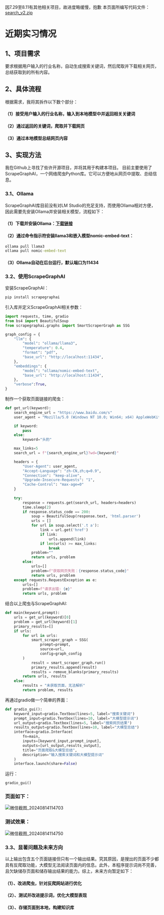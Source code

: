 因7.29至8.11有其他相关项目，故进度略缓慢，抱歉
本页面所编写代码文件：[search_v2.zip](https://github.com/user-attachments/files/16608054/search_v2.zip)

# 近期实习情况
## 1、项目需求
要求根据用户输入的行业名称，自动生成搜索关键词，然后爬取并下载相关网页，总结获取到的所有内容。
## 2、具体流程
根据需求，我将其拆作以下数个部分：
#### （1）接受用户输入的行业名称，输入到本地模型中并返回相关关键词
#### （2）通过返回的关键词，爬取并下载网页
#### （3）通过本地模型总结网页内容
## 3、实现方法
我在Github上寻找了些许开源项目，并将其用于构建本项目。
目前主要使用了ScrapeGraphAI，一个网络爬虫Python库。它可以方便地从网页中提取、总结信息。
### 3.1、Ollama
ScrapeGraphAI库目前没有对LM Studio的充足支持，而使用Ollama相对方便，因此需要先安装Ollama并安装相关模型，流程如下：
#### （1）下载并安装Ollama：[下载链接](https://ollama.com/download/OllamaSetup.exe)
#### （2）通过命令指示符安装llama3和嵌入模型nomic-embed-text：
```cmd
ollama pull llama3
ollama pull nomic-embed-text
```
#### （3）Ollama自动在后台运行，默认端口为11434
### 3.2、使用ScrapeGraphAI
安装ScrapeGraphAI：
```cmd
pip install scrapegraphai
```
引入库并定义ScrapeGraphAI相关参数：
```python
import requests, time, gradio
from bs4 import BeautifulSoup
from scrapegraphai.graphs import SmartScraperGraph as SSG

graph_config = {
    "llm": {
        "model": "ollama/llama3",
        "temperature": 0.4,
        "format": "pdf",
        "base_url": "http://localhost:11434",
    },
    "embeddings": {
        "model": "ollama/nomic-embed-text",
        "base_url": "http://localhost:11434",
    },
    "verbose":True,
}
```

制作一个获取页面链接的爬虫：
```python
def get_url(keyword):
    search_engine_url = "https://www.baidu.com/s"
    user_agent = "Mozilla/5.0 (Windows NT 10.0; Win64; x64) AppleWebKit/537.36 (KHTML, like Gecko) Chrome/91.0.4472.124 Safari/537.36"

    if keyword:
        pass
    else:
        keyword="头豹"

    max_links=5
    search_url = f"{search_engine_url}?wd={keyword}"

    headers = {
        "User-Agent": user_agent,
        "Accept-Language": "zh-CN,zh;q=0.9",
        "Connection": "keep-alive",
        "Upgrade-Insecure-Requests": "1",
        "Cache-Control": "max-age=0"
    }
    
    try:
        response = requests.get(search_url, headers=headers)
        time.sleep(2)
        if response.status_code == 200:
            soup = BeautifulSoup(response.text, 'html.parser')
            urls = []
            for url in soup.select('.t a'):
                link = url.get('href')
                if link:
                    urls.append(link)
                if len(urls) >= max_links:
                    break
            problem=""
            return urls, problem
        else:
            urls=[]
            problem=f"获取网页失败：{response.status_code}"
            return urls, problem
    except requests.RequestException as e:
        urls=[]
        problem=f"请求出错: {e}"
        return urls, problem
```

结合以上爬虫与ScrapeGraphAI:
```python
def main(keyword,prompt):
    urls = get_url(keyword)[0]
    problem = get_url(keyword)[1]
    primary_results=[]
    if urls:
        for url in urls:
            smart_scraper_graph = SSG(
                prompt=prompt,
                source=url,
                config=graph_config
        )
            result = smart_scraper_graph.run()
            primary_results.append(result)
            results = remove_blanks(primary_results)
        return urls, results
    else:
        results = "未获取页面，无法解析"
        return problem, results
```

再通过gradio做一个简单的界面：
```python
def gradio_gui():
    keyword_input=gradio.Textbox(lines=5, label="搜索关键词")
    prompt_input=gradio.Textbox(lines=10, label="大模型提示词")
    url_output=gradio.Textbox(lines=5, label="搜索网页结果")
    results_output=gradio.Textbox(lines=10, label="大模型总结")
    interface=gradio.Interface(
        fn=main,
        inputs=[keyword_input,prompt_input],
        outputs=[url_output,results_output],
        title="页面爬取&大模型总结",
        description="输入搜索关键词和大模型提示词"
    )
    interface.launch(share=False)
```
运行：
```python
gradio_gui()
```
### 页面如下：
![微信截图_20240814114703](https://github.com/user-attachments/assets/977b3e31-f843-4c0e-b2fe-feade69576ec)

### 测试效果：
![微信截图_20240814114750](https://github.com/user-attachments/assets/6be384c1-434d-402a-86f1-371625c4ae7a)
### 3.3、显著问题及未来方向
以上输出包含五个页面链接但只有一个输出结果。究其原因，是搜出的页面不少都具有反爬取功能，大模型无法阅读页面内的信息。此外，本程序提示词尚不完善，且欠缺储存页面和储存输出结果的能力。综上，未来方向暂定如下：
#### （1）、改进爬虫，针对反爬网站进行优化
#### （2）、测试并改进提示词，优化大模型表现
#### （3）、存储页面到本地，构建知识库
